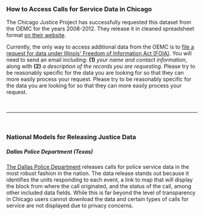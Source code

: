 ### How to Access Calls for Service Data in Chicago 

The Chicago Justice Project has successfully requested this dataset from the OEMC for the years 2008-2012. They release it in cleaned spreadsheet format [on their website](http://chicagojustice.org/foi/data-sets-available-for-download/calls-for-police-service).

Currently, the only way to access additional data from the OEMC is to [file a request for data under Illinois' Freedom of Information Act (FOIA)](http://www.cityofchicago.org/city/en/depts/oem/dataset/foialog.html). You will need to send an email including: **(1)** *your name and contact information*, along with **(2)** *a description of the records you are requesting*. Please try to be reasonably specific for the data you are looking for so that they can more easily process your request. Please try to be reasonably specific for the data you are looking for so that they can more easily process your request. 

<br><hr><br>

### National Models for Releasing Justice Data

##### Dallas Police Department (Texas)

[The Dallas Police Department](http://www.dallaspolice.net/MediaAccess/Default.aspx) releases calls for police service data in the most robust fashion in the nation.  The data release stands out because it identifies the units responding to each event, a link to map that will display the block from where the call originated, and the status of the call, among other included data fields.  While this is far beyond the level of transparency in Chicago users cannot download the data and certain types of calls for service are not displayed due to privacy concerns.
